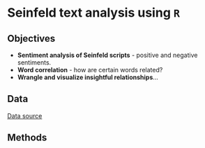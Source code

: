 # Seinfeld text analysis using `R`

## Objectives
- **Sentiment analysis of Seinfeld scripts** - positive and negative sentiments.
- **Word correlation** - how are certain words related?
- **Wrangle and visualize insightful relationships**...

## Data
[Data source](https://www.kaggle.com/datasets/thec03u5/seinfeld-chronicles)

## Methods
<!--- maybe break down by step and give brief summary, such as data wrangling with tidytext to seperate words grouped by "x" to investigate "y" --->
